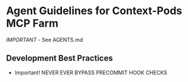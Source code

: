 # Agent Guidelines for Context-Pods MCP Farm

_IMPORTANT_ - See AGENTS.md

## Development Best Practices

- Important! NEVER EVER BYPASS PRECOMMIT HOOK CHECKS

